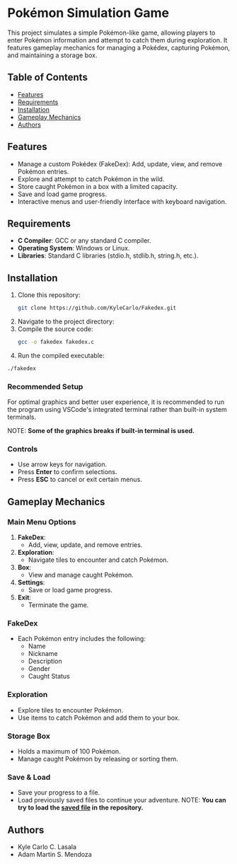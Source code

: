 # Pokémon Simulation Game

This project simulates a simple Pokémon-like game, allowing players to enter Pokémon information and attempt to catch them during exploration. It features gameplay mechanics for managing a Pokédex, capturing Pokémon, and maintaining a storage box.

## Table of Contents

- [Features](#features)
- [Requirements](#requirements)
- [Installation](#installation)
- [Gameplay Mechanics](#gameplay-mechanics)
- [Authors](#authors)

## Features

- Manage a custom Pokédex (FakeDex): Add, update, view, and remove Pokémon entries.
- Explore and attempt to catch Pokémon in the wild.
- Store caught Pokémon in a box with a limited capacity.
- Save and load game progress.
- Interactive menus and user-friendly interface with keyboard navigation.

## Requirements

- **C Compiler**: GCC or any standard C compiler.
- **Operating System**: Windows or Linux.
- **Libraries**: Standard C libraries (stdio.h, stdlib.h, string.h, etc.).

## Installation

1. Clone this repository:
   ```bash
   git clone https://github.com/KyleCarlo/Fakedex.git
   ```
2. Navigate to the project directory:
3. Compile the source code:
   ```bash
   gcc -o fakedex fakedex.c
   ```
4. Run the compiled executable:

```bash
./fakedex
```

### Recommended Setup

For optimal graphics and better user experience, it is recommended to run the program using VSCode's integrated terminal rather than built-in system terminals.

NOTE: **Some of the graphics breaks if built-in terminal is used.**

### Controls

- Use arrow keys for navigation.
- Press **Enter** to confirm selections.
- Press **ESC** to cancel or exit certain menus.

## Gameplay Mechanics

### Main Menu Options

1. **FakeDex**:
   - Add, view, update, and remove entries.
2. **Exploration**:
   - Navigate tiles to encounter and catch Pokémon.
3. **Box**:
   - View and manage caught Pokémon.
4. **Settings**:
   - Save or load game progress.
5. **Exit**:
   - Terminate the game.

### FakeDex

- Each Pokémon entry includes the following:
  - Name
  - Nickname
  - Description
  - Gender
  - Caught Status

### Exploration

- Explore tiles to encounter Pokémon.
- Use items to catch Pokémon and add them to your box.

### Storage Box

- Holds a maximum of 100 Pokémon.
- Manage caught Pokémon by releasing or sorting them.

### Save & Load

- Save your progress to a file.
- Load previously saved files to continue your adventure.
  NOTE: **You can try to load the [saved file](`official_sav.txt) in the repository.**

## Authors

- Kyle Carlo C. Lasala
- Adam Martin S. Mendoza
